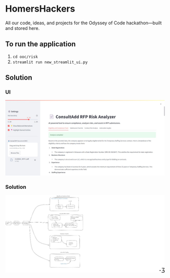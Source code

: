 # HomersHackers
All our code, ideas, and projects for the Odyssey of Code hackathon—built and stored here.

## To run the application
1. ```cd ooc/risk```
2. ```streamlit run new_streamlit_ui.py```


## Solution

### UI
![img](img1.jpeg)

### Solution
![img](img2.jpeg)
